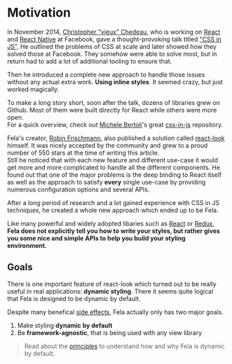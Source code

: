 # Motivation

In November 2014, [Christopher "vjeux" Chedeau](https://twitter.com/vjeux?lang=de), who is working on [React](https://facebook.github.io/react/) and [React Native](https://facebook.github.io/react-native/) at Facebook, gave a thought-provoking talk titled ["CSS in JS"](https://speakerdeck.com/vjeux/react-css-in-js). He outlined the problems of CSS at scale and later showed how they solved those at Facebook. They somehow were able to solve most, but in return had to add a lot of additional tooling to ensure that.

Then he introduced a complete new approach to handle those issues without any actual extra work. **Using inline styles**. It seemed crazy, but just worked magically.

To make a long story short, soon after the talk, dozens of libraries grew on Github. Most of them were built directly for React while others were more open. <br>
For a quick overview, check out [Michele Bertoli](https://twitter.com/MicheleBertoli)'s great  [css-in-js](https://github.com/MicheleBertoli/css-in-js) repository.

Fela's creator, [Robin Frischmann](https://twitter.com/rofrischmann), also published a solution called [react-look](https://github.com/rofrischmann/react-look) himself. It was nicely accepted by the community and grew to a proud number of 550 stars at the time of writing this article.<br>
Still he noticed that with each new feature and different use-case it would get more and more complicated to handle all the different components. He found out that one of the major problems is the deep binding to React itself as well as the approach to satisfy **every** single use-case by providing numerous configuration options and several APIs.<br>

After a long period of research and a lot gained experience with CSS in JS techniques, he created a whole new approach which ended up to be Fela.

Like many powerful and widely adopted libaries such as [React](https://github.com/facebook/react) or [Redux](https://github.com/reactjs/redux), **Fela does not explicitly tell you how to write your styles, but rather gives you some nice and simple APIs to help you build your styling environment.**

## Goals
There is one important feature of react-look which turned out to be really useful in real applications: **dynamic styling**.
There it seems quite logical that Fela is designed to be dynamic by default.

Despite many benefical [side effects](Benefits.md), Fela actually only has two major goals.

1. Make styling **dynamic by default**
2. Be **framework-agnostic**, that is being used with any view library

> Read about the [principles](Principles.md) to understand how and why Fela is dynamic by default.
